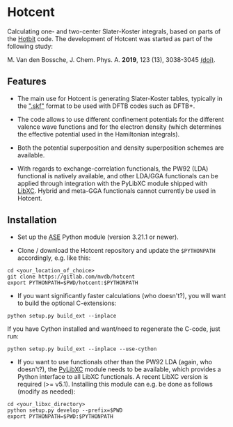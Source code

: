 # Hotcent

Calculating one- and two-center Slater-Koster integrals,
based on parts of the [Hotbit](https://github.com/pekkosk/hotbit/)
code. The development of Hotcent was started as part of the
following study:

M. Van den Bossche, J. Chem. Phys. A. **2019**, 123 (13), 3038-3045
[(doi)](https://dx.doi.org/10.1021/acs.jpca.9b00927).


## Features

* The main use for Hotcent is generating Slater-Koster tables,
typically in the [".skf"](https://www.dftb.org/fileadmin/DFTB/public/misc/slakoformat.pdf)
format to be used with DFTB codes such as DFTB+.

* The code allows to use different confinement potentials for
the different valence wave functions and for the electron density
(which determines the effective potential used in the Hamiltonian
integrals).

* Both the potential superposition and density superposition
schemes are available.

* With regards to exchange-correlation functionals, the PW92
(LDA) functional is natively available, and other LDA/GGA
functionals can be applied through integration with the PyLibXC
module shipped with [LibXC](https://www.tddft.org/programs/libxc).
Hybrid and meta-GGA functionals cannot currently be used in
Hotcent.


## Installation

* Set up the [ASE](https://wiki.fysik.dtu.dk/ase/) Python module
  (version 3.21.1 or newer).

* Clone / download the Hotcent repository and update the
`$PYTHONPATH` accordingly, e.g. like this:
```shell
cd <your_location_of_choice>
git clone https://gitlab.com/mvdb/hotcent
export PYTHONPATH=$PWD/hotcent:$PYTHONPATH
```

* If you want significantly faster calculations (who doesn't?),
you will want to build the optional C-extensions:
```shell
python setup.py build_ext --inplace
```
If you have Cython installed and want/need to regenerate the C-code,
just run:
```shell
python setup.py build_ext --inplace --use-cython
```

* If you want to use functionals other than the PW92 LDA (again, who doesn't?),
the [PyLibXC](https://www.tddft.org/programs/libxc/installation/#python-library)
module needs to be available, which provides a Python interface to all
LibXC functionals. A recent LibXC version is required (>= v5.1).
Installing this module can e.g. be done as follows (modify as needed):
```shell
cd <your_libxc_directory>
python setup.py develop --prefix=$PWD
export PYTHONPATH=$PWD:$PYTHONPATH
```

